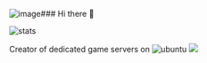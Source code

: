 ![image](https://github.com/user-attachments/assets/23388cf4-8b1c-4a3f-b0b7-0a05f187677d)### Hi there 👋

![stats](https://github-readme-stats.vercel.app/api/top-langs/?username=boghilife&theme=blue-green)

Creator of dedicated game servers on ![ubuntu](https://img.shields.io/badge/Ubuntu-E95420?style=for-the-badge&logo=ubuntu&logoColor=white)
<img src="https://img.shields.io/badge/-FiveM-F40552?style=flat&logo=fivem&logoColor=white"/>

